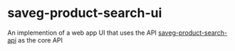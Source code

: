 # saveg-product-search-ui
An implemention of a web app UI that uses the API [saveg-product-search-api](https://github.com/neemiassgc/saveg-product-search-api) as the core API
